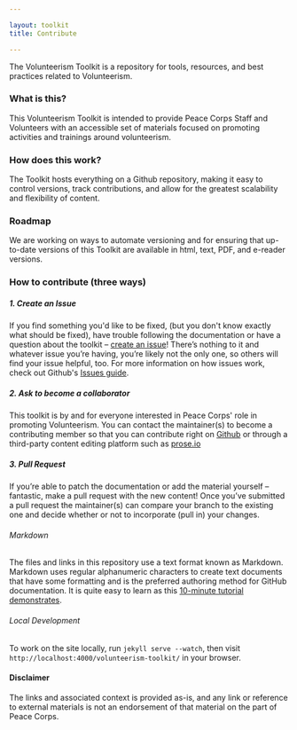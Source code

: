 ```yaml
---

layout: toolkit
title: Contribute

---
```



The Volunteerism Toolkit is a repository for tools, resources, and best practices related to Volunteerism.

### What is this?

This Volunteerism Toolkit is intended to provide Peace Corps Staff and Volunteers with an accessible set of materials focused on promoting activities and trainings around volunteerism.

### How does this work?

The Toolkit hosts everything on a Github repository, making it easy to control versions, track contributions, and allow for the greatest scalability and flexibility of content.

### Roadmap

We are working on ways to automate versioning and for ensuring that up-to-date versions of this Toolkit are available in html, text, PDF, and e-reader versions.

### How to contribute (three ways)

##### 1. Create an Issue

If you find something you'd like to be fixed, (but you don't know exactly what should be fixed), have trouble following the documentation or have a question about the toolkit – [create an issue](https://github.com/PeaceCorps/volunteerism-toolkit/issues/new)! There’s nothing to it and whatever issue you’re having, you’re likely not the only one, so others will find your issue helpful, too. For more information on how issues work, check out Github's [Issues guide](http://guides.github.com/features/issues).

##### 2. Ask to become a collaborator

This toolkit is by and for everyone interested in Peace Corps' role in promoting Volunteerism. You can contact the maintainer(s) to become a contributing member so that you can contribute right on [Github](http://github.com) or through a third-party content editing platform such as [prose.io](http://prose.io)

##### 3. Pull Request

If you’re able to patch the documentation or add the material yourself – fantastic, make a pull request with the new content! Once you’ve submitted a pull request the maintainer(s) can compare your branch to the existing one and decide whether or not to incorporate (pull in) your changes.

###### Markdown

The files and links in this repository use a text format known as Markdown. Markdown uses regular alphanumeric characters to create text documents that have some formatting and is the preferred authoring method for GitHub documentation. It is quite easy to learn as this [10-minute tutorial demonstrates](http://markdowntutorial.com/).

###### Local Development

To work on the site locally, run `jekyll serve --watch`, then visit `http://localhost:4000/volunteerism-toolkit/` in your browser.

#### Disclaimer

The links and associated context is provided as-is, and any link or reference to external materials is not an endorsement of that material on the part of Peace Corps. 
